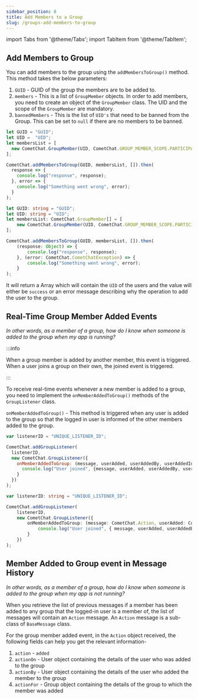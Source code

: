 ```yaml
---
sidebar_position: 8
title: Add Members to a Group
slug: /groups-add-members-to-group
---
```


import Tabs from '@theme/Tabs';
import TabItem from '@theme/TabItem';


## Add Members to Group

You can add members to the group using the `addMembersToGroup()` method. This method takes the below parameters:

1. `GUID`  - GUID of the group the members are to be added to.
2. `members` - This is a list of `GroupMember` objects. In order to add members, you need to create an object of the `GroupMember` class. The UID and the scope of the   `GroupMember` are mandatory.
3. `bannedMembers` - This is the list of `UID's` that need to be banned from the Group. This can be set to `null` if there are no members to be banned.

<Tabs>
<TabItem value="1" label="Javascript">

```Javascript
let GUID = "GUID";
let UID =  "UID";
let membersList = [
  new CometChat.GroupMember(UID, CometChat.GROUP_MEMBER_SCOPE.PARTICIPANT)
];

CometChat.addMembersToGroup(GUID, membersList, []).then(
  response => {
    console.log("response", response);
  }, error => {
    console.log("Something went wrong", error);
  }
);
```

</TabItem>

<TabItem value="2" label="Typescript">

```Typescript
let GUID: string = "GUID";
let UID: string = "UID";
let membersList: CometChat.GroupMember[] = [
    new CometChat.GroupMember(UID, CometChat.GROUP_MEMBER_SCOPE.PARTICIPANT)
];

CometChat.addMembersToGroup(GUID, membersList, []).then(
    (response: Object) => {
        console.log("response", response);
    }, (error: CometChat.CometChatException) => {
        console.log("Something went wrong", error);
    }
);
```

</TabItem>
</Tabs>



It will return a Array which will contain the `UID` of the users and the value will either be `success` or an error message describing why the operation to add the user to the group.

## Real-Time Group Member Added Events

_In other words, as a member of a group, how do I know when someone is added to the group when my app is running?_

:::info

When a group member is added by another member, this event is triggered. When a user joins a group on their own, the joined event is triggered.

:::

To receive real-time events whenever a new member is added to a group, you need to implement the  `onMemberAddedToGroup()` methods of the `GroupListener` class.

`onMemberAddedToGroup()` - This method is triggered when any user is added to the group so that the logged in user is informed of the other members added to the group.

<Tabs>
<TabItem value="1" label="Javascript">

```Javascript
var listenerID = "UNIQUE_LISTENER_ID";

CometChat.addGroupListener(
  listenerID,
  new CometChat.GroupListener({
    onMemberAddedToGroup: (message, userAdded, userAddedBy, userAddedIn) => {
      console.log("User joined", {message, userAdded, userAddedBy, userAddedIn});
    }
  })
);
```

</TabItem>

<TabItem value="2" label="Typescript">

```Typescript
var listenerID: string = "UNIQUE_LISTENER_ID";

CometChat.addGroupListener(
    listenerID,
    new CometChat.GroupListener({
        onMemberAddedToGroup: (message: CometChat.Action, userAdded: CometChat.User, userAddedBy: CometChat.User, userAddedIn: CometChat.Group) => {
            console.log("User joined", { message, userAdded, userAddedBy, userAddedIn });
        }
    })
);
```

</TabItem>
</Tabs>



## Member Added to Group event in Message History

_In other words, as a member of a group, how do I know when someone is added to the group when my app is not running?_

When you retrieve the list of previous messages if a member has been added to any group that the logged-in user is a member of, the list of messages will contain an `Action` message. An `Action` message is a sub-class of `BaseMessage` class.

For the group member added event, in the `Action` object received, the following fields can help you get the relevant information-

1. `action` - `added`
2. `actionOn` - User object containing the details of the user who was added to the group
3. `actionBy` - User object containing the details of the user who added the member to the group
4. `actionFor` - Group object containing the details of the group to which the member was added